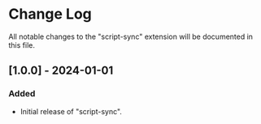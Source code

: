 # Change Log

All notable changes to the "script-sync" extension will be documented in this file.

## [1.0.0] - 2024-01-01

### Added
- Initial release of "script-sync".